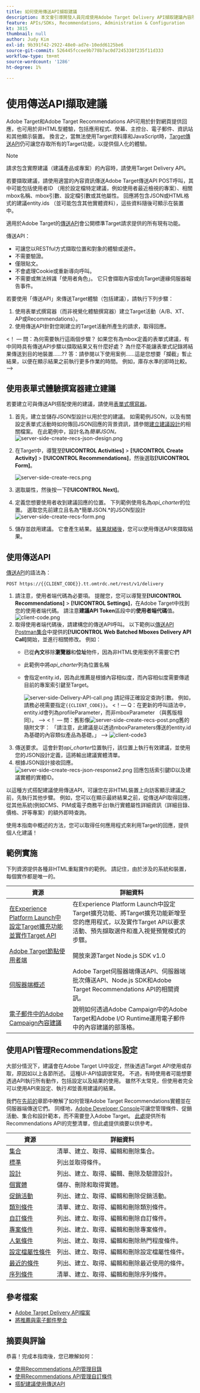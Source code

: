```yaml
---
title: 如何使用傳送API擷取建議
description: 本文會引導開發人員完成使用Adobe Target Delivery API擷取建議內容所需的步驟。
feature: APIs/SDKs, Recommendations, Administration & Configuration
kt: 3815
thumbnail: null
author: Judy Kim
exl-id: 9b391f42-2922-48e0-ad7e-10edd6125be6
source-git-commit: 526445fccee9b778b7ac0d7245338f235f11d333
workflow-type: tm+mt
source-wordcount: '1286'
ht-degree: 1%

---
```


# 使用傳送API擷取建議

Adobe Target和Adobe Target Recommendations API可用於針對網頁提供回應，也可用於非HTML型體驗，包括應用程式、熒幕、主控台、電子郵件、資訊站和其他顯示裝置。 換言之，當無法使用Target資料庫和JavaScript時，[Target傳送API](/help/dev/implement/delivery-api/overview.md)仍可讓您存取所有的Target功能，以提供個人化的體驗。

>[!NOTE]
>
>請求包含實際建議（建議產品或專案）的內容時，請使用Target Delivery API。

若要擷取建議，請使用適當的內容資訊傳送Adobe Target傳送API POST呼叫，其中可能包括使用者ID （用於設定檔特定建議，例如使用者最近檢視的專案）、相關mbox名稱、mbox引數、設定檔引數或其他屬性。 回應將包含JSON或HTML格式的建議entity.ids （並可能包含其他實體資料），這些資料隨後可顯示在裝置中。

適用於Adobe Target的[傳送API](/help/dev/implement/delivery-api/overview.md)會公開標準Target請求提供的所有現有功能。

傳送API：

* 可讓您以RESTful方式擷取位置和對象的體驗或選件。
* 不需要驗證。
* 僅限貼文。
* 不會處理Cookie或重新導向呼叫。
* 不需要或無法辨識「使用者角色」。 它只會擷取內容或向Target邊緣伺服器報告事件。

若要使用「傳送API」來傳送Target體驗（包括建議），請執行下列步驟：

1. 使用表單式撰寫器（而非視覺化體驗撰寫器）建立Target活動（A/B、XT、AP或Recommendations）。
1. 使用傳送API針對您剛建立的Target活動所產生的請求，取得回應。

&lt;！ — 問：為何需要執行這兩個步驟？ 如果您有為mbox定義的表單式建議，有中同時具有傳送API步驟以擷取結果又有什麼好處？ 為什麼不能讓表單式記錄將結果傳送到目的地裝置……?? 答：請參閱以下使用案例……這是您想要「攔截」暫止結果，以便在顯示結果之前執行更多作業的時間。 例如，庫存水準的即時比較。 —>

## 使用表單式體驗撰寫器建立建議

若要建立可與傳送API搭配使用的建議，請使用[表單式撰寫器](https://experienceleague.adobe.com/docs/target/using/experiences/form-experience-composer.html)。

1. 首先，建立並儲存JSON型設計以用於您的建議。 如需範例JSON，以及有關設定表單式活動時如何傳回JSON回應的背景資訊，請參閱[建立建議設計](https://experienceleague.adobe.com/docs/target/using/recommendations/recommendations-design/create-design.html)的相關檔案。 在此範例中，設計名為&#x200B;*簡單JSON。*
   ![server-side-create-recs-json-design.png](assets/server-side-create-recs-json-design.png)

1. 在Target中，導覽至&#x200B;**[!UICONTROL Activities]** > **[!UICONTROL Create Activity]** > **[!UICONTROL Recommendations]**，然後選取&#x200B;**[!UICONTROL Form]**。

   ![server-side-create-recs.png](assets/server-side-create-recs.png)

1. 選取屬性，然後按一下&#x200B;**[!UICONTROL Next]**。
1. 定義您想要使用者收到建議回應的位置。 下列範例使用名為&#x200B;*api_charter*&#x200B;的位置。 選取您先前建立且名為&#x200B;*簡單JSON.*的JSON型設計
   ![server-side-create-recs-form.png](assets/server-side-create-recs-form1.png)
1. 儲存並啟用建議。 它會產生結果。 [結果就緒後](https://experienceleague.adobe.com/docs/target/using/recommendations/recommendations-activity/previewing-and-launching-your-recommendations-activity.html)，您可以使用傳送API來擷取結果。

## 使用傳送API

[傳送API](/help/dev/implement/delivery-api/overview.md)的語法為：

`POST https://{{CLIENT_CODE}}.tt.omtrdc.net/rest/v1/delivery`

1. 請注意，使用者端代碼為必要項。 提醒您，您可以導覽至&#x200B;**[!UICONTROL Recommendations]** > **[!UICONTROL Settings]**，在Adobe Target中找到您的使用者端代碼。 請注意&#x200B;**建議API Token**&#x200B;區段中的&#x200B;**使用者端代碼**&#x200B;值。
   ![client-code.png](assets/client-code.png)
1. 取得使用者端代碼後，請建構您的傳送API呼叫。 以下範例以[傳送API Postman集合](../../implement/delivery-api/overview.md/#section/Getting-Started/Postman-Collection)中提供的&#x200B;**[!UICONTROL Web Batched Mboxes Delivery API Call]**&#x200B;開始，並進行相關修改。 例如：
   * 已從&#x200B;**內文**&#x200B;移除&#x200B;**瀏覽器**&#x200B;和&#x200B;**位址**&#x200B;物件，因為非HTML使用案例不需要它們
   * 此範例中將&#x200B;*api_charter*&#x200B;列為位置名稱
   * 會指定entity.id，因為此推薦是根據內容相似度，而內容相似度需要傳遞目前的專案索引鍵至Target。

     ![server-side-Delivery-API-call.png](assets/server-side-delivery-api-call2.png)
請記得正確設定查詢引數。 例如，請務必視需要指定`{{CLIENT_CODE}}`。 &lt;！— Q：在更新的呼叫語法中，entity.id會列為profileParameter，而非mboxParameter （與舊版相同）。 —> &lt;！ — 問：舊影像![server-side-create-recs-post.png](assets/server-side-create-recs-post.png)舊的隨附文字： 「請注意，此建議是以透過mboxParameters傳送的entity.id為基礎的內容類似產品為基礎。」 —>
     ![client-code3](assets/client-code3.png)
1. 傳送要求。 這會針對&#x200B;*api_charter*&#x200B;位置執行，該位置上執行有效建議，並使用您的JSON設計定義，這將輸出建議實體清單。
1. 根據JSON設計接收回應。
   ![server-side-create-recs-json-response2.png](assets/server-side-create-recs-json-response2.png)
回應包括索引鍵ID以及建議實體的實體ID。

以這種方式搭配建議使用傳送API，可讓您在非HTML裝置上向訪客顯示建議之前，先執行其他步驟。 例如，您可以在顯示最終結果之前，從傳送API取得回應，從其他系統(例如CMS、PIM或電子商務平台)執行實體屬性詳細資訊（詳細目錄、價格、評等專案）的額外即時查詢。

使用本指南中概述的方法，您可以取得任何應用程式來利用Target的回應，提供個人化建議！

## 範例實施

下列資源提供各種非HTML重點實作的範例。 請記住，由於涉及的系統和裝置，每個實作都是唯一的。

| 資源 | 詳細資料 |
| --- | --- |
| [在Experience Platform Launch中設定Target擴充功能並實作Target API](https://developer.adobe.com/client-sdks/documentation/adobe-target/) | 在Experience Platform Launch中設定Target擴充功能、將Target擴充功能新增至您的應用程式，以及實作Target API以要求活動、預先擷取選件和進入視覺預覽模式的步驟。 |
| [Adobe Target節點使用者端](https://www.npmjs.com/package/@adobe/target-nodejs-sdk) | 開放來源Target Node.js SDK v1.0 |
| [伺服器端概述](../../implement/server-side/server-side-overview.md) | Adobe Target伺服器端傳送API、伺服器端批次傳送API、Node.js SDK和Adobe Target Recommendations API的相關資訊。 |
| [電子郵件中的Adobe Campaign內容建議](https://medium.com/adobetech/adobe-campaign-content-recommendations-in-email-b51ced771d7f) | 說明如何透過Adobe Campaign中的Adobe Target和Adobe I/O Runtime運用電子郵件中的內容建議的部落格。 |

## 使用API管理Recommendations設定

大部分情況下，建議會在Adobe Target UI中設定，然後透過Target API使用或存取，原因如以上各節所述。 這種UI-API協調很常見。 不過，有時使用者可能想要透過API執行所有動作，包括設定以及結果的使用。 雖然不太常見，但使用者完全可以使用API來設定、執行&#x200B;*和*&#x200B;並善用建議的結果。

我們在[先前的](manage-catalog.md)章節中瞭解了如何管理Adobe Target Recommendations實體並在伺服器端傳送它們。 同樣地，[Adobe Developer Console](https://developer.adobe.com/console/home)可讓您管理條件、促銷活動、集合和設計範本，而不需要登入Adobe Target。 [此處](https://developer.adobe.com/target/administer/recommendations-api/)提供所有Recommendations API的完整清單，但此處提供摘要以供參考。

| 資源 | 詳細資料 |
| --- | --- |
| [集合](https://developer.adobe.com/target/administer/recommendations-api/#tag/Collections) | 清單、建立、取得、編輯和刪除集合。 |
| [標準](https://developer.adobe.com/target/administer/recommendations-api/#tag/Criteria) | 列出並取得條件。 |
| [設計](https://developer.adobe.com/target/administer/recommendations-api/#tag/Designs) | 列出、建立、取得、編輯、刪除及驗證設計。 |
| [個實體](https://developer.adobe.com/target/administer/recommendations-api/#tag/Entities) | 儲存、刪除和取得實體。 |
| [促銷活動](https://developer.adobe.com/target/administer/recommendations-api/#tag/Promotions) | 列出、建立、取得、編輯和刪除促銷活動。 |
| [類別條件](https://developer.adobe.com/target/administer/recommendations-api/#tag/Category-Criteria) | 清單、建立、取得、編輯和刪除類別條件。 |
| [自訂條件](https://developer.adobe.com/target/administer/recommendations-api/#tag/Custom-Criteria) | 列出、建立、取得、編輯和刪除自訂條件。 |
| [專案條件](https://developer.adobe.com/target/administer/recommendations-api/#tag/Item-Criteria) | 列出、建立、取得、編輯和刪除專案條件。 |
| [人氣條件](https://developer.adobe.com/target/administer/recommendations-api/#tag/Popularity-Criteria) | 列出、建立、取得、編輯和刪除熱門程度條件。 |
| [設定檔屬性條件](https://developer.adobe.com/target/administer/recommendations-api/#tag/Profile-Attribute-Criteria) | 列出、建立、取得、編輯和刪除設定檔屬性條件。 |
| [最近的條件](https://developer.adobe.com/target/administer/recommendations-api/#tag/Recent-Criteria) | 列出、建立、取得、編輯和刪除最近使用的條件。 |
| [序列條件](https://developer.adobe.com/target/administer/recommendations-api/#tag/Sequence-Criteria) | 清單、建立、取得、編輯和刪除序列條件。 |

## 參考檔案

* [Adobe Target Delivery API檔案](/help/dev/implement/delivery-api/overview.md)
* [將推薦與電子郵件整合](https://experienceleague.adobe.com/docs/target/using/recommendations/recommendations-faq/integrating-recs-email.html)

## 摘要與評論

恭喜！完成本指南後，您已瞭解如何：
* [使用Recommendations API管理目錄](manage-catalog.md)
* [使用Recommendations API管理自訂條件](manage-custom-criteria.md)
* [搭配建議使用傳送API](fetch-recs-server-side-delivery-api.md)
